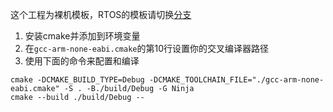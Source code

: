 这个工程为裸机模板，RTOS的模板请切换[分支](https://github.com/wjjsn/Cmake_GD32F4_Template/tree/RTOS)
1. 安装cmake并添加到环境变量
2. 在`gcc-arm-none-eabi.cmake`的第10行设置你的交叉编译器路径
3. 使用下面的命令来配置和编译
```shell
cmake -DCMAKE_BUILD_TYPE=Debug -DCMAKE_TOOLCHAIN_FILE="./gcc-arm-none-eabi.cmake" -S . -B./build/Debug -G Ninja
cmake --build ./build/Debug --
```

